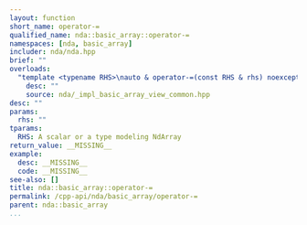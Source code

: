```yaml
---
layout: function
short_name: operator-=
qualified_name: nda::basic_array::operator-=
namespaces: [nda, basic_array]
includer: nda/nda.hpp
brief: ""
overloads:
  "template <typename RHS>\nauto & operator-=(const RHS & rhs) noexcept":
    desc: ""
    source: nda/_impl_basic_array_view_common.hpp
desc: ""
params:
  rhs: ""
tparams:
  RHS: A scalar or a type modeling NdArray
return_value: __MISSING__
example:
  desc: __MISSING__
  code: __MISSING__
see-also: []
title: nda::basic_array::operator-=
permalink: /cpp-api/nda/basic_array/operator-=
parent: nda::basic_array
...
```


